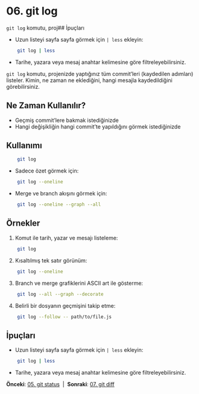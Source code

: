 # 06. git log

`git log` komutu, proj## İpuçları
- Uzun listeyi sayfa sayfa görmek için `| less` ekleyin:
```bash
    git log | less
```
- Tarihe, yazara veya mesaj anahtar kelimesine göre filtreleyebilirsiniz.

`git log` komutu, projenizde yaptığınız tüm commit’leri (kaydedilen adımları) listeler. Kimin, ne zaman ne eklediğini, hangi mesajla kaydedildiğini görebilirsiniz.

## Ne Zaman Kullanılır?
- Geçmiş commit’lere bakmak istediğinizde
- Hangi değişikliğin hangi commit’te yapıldığını görmek istediğinizde

## Kullanımı
```bash
    git log
```
- Sadece özet görmek için:
```bash
    git log --oneline
```
- Merge ve branch akışını görmek için:
```bash
    git log --oneline --graph --all
```

## Örnekler
1. Komut ile tarih, yazar ve mesajı listeleme:
```bash
    git log
```
2. Kısaltılmış tek satır görünüm:
```bash
    git log --oneline
```
3. Branch ve merge grafiklerini ASCII art ile gösterme:
```bash
    git log --all --graph --decorate
```
4. Belirli bir dosyanın geçmişini takip etme:
```bash
    git log --follow -- path/to/file.js
```

## İpuçları
- Uzun listeyi sayfa sayfa görmek için `| less` ekleyin:
```bash
    git log | less
```
- Tarihe, yazara veya mesaj anahtar kelimesine göre filtreleyebilirsiniz.

**Önceki**: [05. git status](05-status.md) &nbsp;|&nbsp; **Sonraki**: [07. git diff](07-diff.md)